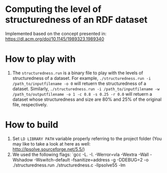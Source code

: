 # Computing the level of structuredness of an RDF dataset
Implemented based on the concept presented in: https://dl.acm.org/doi/10.1145/1989323.1989340

# How to play with
1) The `structuredness.run` is a binary file to play with the levels of structuredness of a dataset. For example, `./structuredness.run -i /path_to/inputfilename -o 0` will retuern the structuredness of a dataset. Similarly, `./structuredness.run -i /path_to/inputfilename -w /path_to/outputfilename -o 1 -c 0.8 -s 0.25 -r 0.0` will retuern a dataset whose structuredness and size are 80% and 25% of the original file, respectively.


# How to build
1) Set `LD LIBRARY PATH` variable properly referring to the project folder (You may like to take a look at here as well: http://lpsolve.sourceforge.net/5.5/)
2) We used the following flags: `gcc -L. -I. -Werror=vla -Wextra -Wall -Wshadow -Wswitch-default  -fsanitize=address -g -DDEBUG=2 -o ./structuredness.run ./structuredness.c -llpsolve55 -lm




                                

